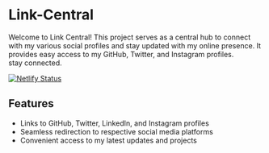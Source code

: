 # Link-Central      
Welcome to Link Central! This project serves as a central hub to connect with my various social profiles and stay updated with my online presence. It provides easy access to my GitHub, Twitter, and Instagram profiles.     
stay connected.

[![Netlify Status](https://api.netlify.com/api/v1/badges/ea11e377-d6bb-4f40-b9dd-441615e68552/deploy-status)](https://app.netlify.com/sites/central-link-hp/deploys)

## Features

- Links to GitHub, Twitter, LinkedIn, and Instagram profiles
- Seamless redirection to respective social media platforms
- Convenient access to my latest updates and projects

